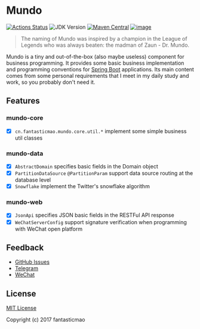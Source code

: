 # Mundo

[![Actions Status](https://github.com/fantasticmao/mundo/workflows/ci/badge.svg)](https://github.com/fantasticmao/mundo/actions)
![JDK Version](https://img.shields.io/badge/JDK-11%2B-blue)
[![Maven Central](https://img.shields.io/maven-central/v/cn.fantasticmao.mundo/mundo-all.svg?label=Maven%20Central)](https://search.maven.org/search?q=g:%22cn.fantasticmao.mundo%22)
[![image](https://img.shields.io/badge/license-MIT-green.svg)](https://github.com/fantasticmao/mundo/blob/master/LICENSE)

> The naming of Mundo was inspired by a champion in the League of Legends who was always beaten: the madman of Zaun - Dr. Mundo.

Mundo is a tiny and out-of-the-box (also maybe useless) component for business programming. It provides some basic
business implementation and programming conventions for [Spring Boot](https://spring.io/projects/spring-boot)
applications. Its main content comes from some personal requirements that I meet in my daily study and work, so you
probably don't need it.

## Features

### mundo-core

- [x] `cn.fantasticmao.mundo.core.util.*` implement some simple business util classes

### mundo-data

- [x] `AbstractDomain` specifies basic fields in the Domain object
- [x] `PartitionDataSource` `@PartitionParam` support data source routing at the database level
- [x] `Snowflake` implement the Twitter's snowflake algorithm

### mundo-web

- [x] `JsonApi` specifies JSON basic fields in the RESTFul API response
- [x] `WeChatServerConfig` support signature verification when programming with WeChat open platform

## Feedback

- [GitHub Issues](https://github.com/fantasticmao/mundo/issues/)
- [Telegram](https://t.me/fantasticmao)
- [WeChat](https://fantasticmao.cn/wechat.png)

## License

[MIT License](https://github.com/fantasticmao/mundo/blob/master/LICENSE)

Copyright (c) 2017 fantasticmao
